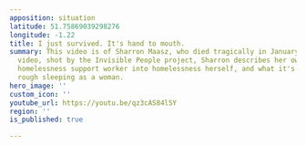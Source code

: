 ```yaml
---
apposition: situation
latitude: 51.75869039298276
longitude: -1.22
title: I just survived. It's hand to mouth.
summary: This video is of Sharron Maasz, who died tragically in January 2019. In the
  video, shot by the Invisible People project, Sharron describes her own path from
  homelessness support worker into homelessness herself, and what it's like to be
  rough sleeping as a woman.
hero_image: ''
custom_icon: ''
youtube_url: https://youtu.be/qz3cAS84lSY
region: ''
is_published: true

---
```

